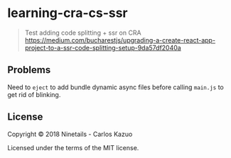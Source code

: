 # learning-cra-cs-ssr
> Test adding code splitting + ssr on CRA https://medium.com/bucharestjs/upgrading-a-create-react-app-project-to-a-ssr-code-splitting-setup-9da57df2040a

## Problems

Need to `eject` to add bundle dynamic async files before calling `main.js` to get rid of blinking.

## License
Copyright &copy; 2018 Ninetails - Carlos Kazuo

Licensed under the terms of the MIT license.
